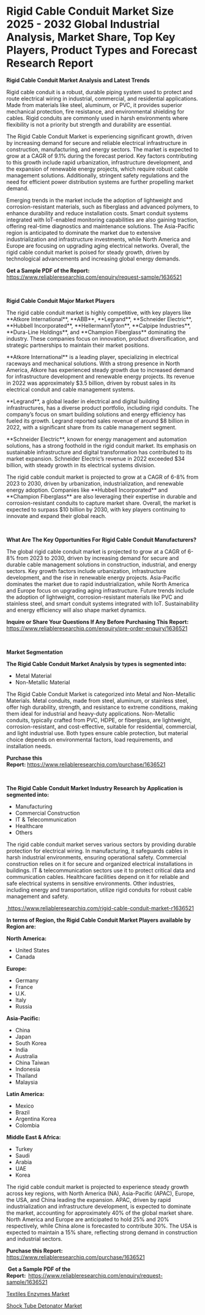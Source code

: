 <p><h1>Rigid Cable Conduit Market Size 2025 - 2032 Global Industrial Analysis, Market Share, Top Key Players, Product Types and Forecast Research Report</h1></p><p><strong>Rigid Cable Conduit Market Analysis and Latest Trends</strong></p>
<p><p>Rigid cable conduit is a robust, durable piping system used to protect and route electrical wiring in industrial, commercial, and residential applications. Made from materials like steel, aluminum, or PVC, it provides superior mechanical protection, fire resistance, and environmental shielding for cables. Rigid conduits are commonly used in harsh environments where flexibility is not a priority but strength and durability are essential.</p><p>The Rigid Cable Conduit Market is experiencing significant growth, driven by increasing demand for secure and reliable electrical infrastructure in construction, manufacturing, and energy sectors. The market is expected to grow at a CAGR of 9.1% during the forecast period. Key factors contributing to this growth include rapid urbanization, infrastructure development, and the expansion of renewable energy projects, which require robust cable management solutions. Additionally, stringent safety regulations and the need for efficient power distribution systems are further propelling market demand.</p><p>Emerging trends in the market include the adoption of lightweight and corrosion-resistant materials, such as fiberglass and advanced polymers, to enhance durability and reduce installation costs. Smart conduit systems integrated with IoT-enabled monitoring capabilities are also gaining traction, offering real-time diagnostics and maintenance solutions. The Asia-Pacific region is anticipated to dominate the market due to extensive industrialization and infrastructure investments, while North America and Europe are focusing on upgrading aging electrical networks. Overall, the rigid cable conduit market is poised for steady growth, driven by technological advancements and increasing global energy demands.</p></p>
<p><strong>Get a Sample PDF of the Report:&nbsp;</strong> <a href="https://www.reliableresearchiq.com/enquiry/request-sample/1636521?utm_campaign=1834&utm_medium=2&utm_source=Github&utm_content=ia&utm_term=25012025&utm_id=rigid-cable-conduit">https://www.reliableresearchiq.com/enquiry/request-sample/1636521</a></p>
<p>&nbsp;</p>
<p><strong>Rigid Cable Conduit Major Market Players</strong></p>
<p><p>The rigid cable conduit market is highly competitive, with key players like **Atkore International**, **ABB**, **Legrand**, **Schneider Electric**, **Hubbell Incorporated**, **HellermannTyton**, **Calpipe Industries**, **Dura-Line Holdings**, and **Champion Fiberglass** dominating the industry. These companies focus on innovation, product diversification, and strategic partnerships to maintain their market positions.</p><p>**Atkore International** is a leading player, specializing in electrical raceways and mechanical solutions. With a strong presence in North America, Atkore has experienced steady growth due to increased demand for infrastructure development and renewable energy projects. Its revenue in 2022 was approximately $3.5 billion, driven by robust sales in its electrical conduit and cable management systems.</p><p>**Legrand**, a global leader in electrical and digital building infrastructures, has a diverse product portfolio, including rigid conduits. The company’s focus on smart building solutions and energy efficiency has fueled its growth. Legrand reported sales revenue of around $8 billion in 2022, with a significant share from its cable management segment.</p><p>**Schneider Electric**, known for energy management and automation solutions, has a strong foothold in the rigid conduit market. Its emphasis on sustainable infrastructure and digital transformation has contributed to its market expansion. Schneider Electric’s revenue in 2022 exceeded $34 billion, with steady growth in its electrical systems division.</p><p>The rigid cable conduit market is projected to grow at a CAGR of 6-8% from 2023 to 2030, driven by urbanization, industrialization, and renewable energy adoption. Companies like **Hubbell Incorporated** and **Champion Fiberglass** are also leveraging their expertise in durable and corrosion-resistant conduits to capture market share. Overall, the market is expected to surpass $10 billion by 2030, with key players continuing to innovate and expand their global reach.</p></p>
<p>&nbsp;</p>
<p><strong>What Are The Key Opportunities For Rigid Cable Conduit Manufacturers?</strong></p>
<p><p>The global rigid cable conduit market is projected to grow at a CAGR of 6-8% from 2023 to 2030, driven by increasing demand for secure and durable cable management solutions in construction, industrial, and energy sectors. Key growth factors include urbanization, infrastructure development, and the rise in renewable energy projects. Asia-Pacific dominates the market due to rapid industrialization, while North America and Europe focus on upgrading aging infrastructure. Future trends include the adoption of lightweight, corrosion-resistant materials like PVC and stainless steel, and smart conduit systems integrated with IoT. Sustainability and energy efficiency will also shape market dynamics.</p></p>
<p><strong>Inquire or Share Your Questions If Any Before Purchasing This Report:</strong> <a href="https://www.reliableresearchiq.com/enquiry/pre-order-enquiry/1636521?utm_campaign=1834&utm_medium=2&utm_source=Github&utm_content=ia&utm_term=25012025&utm_id=rigid-cable-conduit">https://www.reliableresearchiq.com/enquiry/pre-order-enquiry/1636521</a></p>
<p>&nbsp;</p>
<p><strong>Market Segmentation</strong></p>
<p><strong>The Rigid Cable Conduit Market Analysis by types is segmented into:</strong></p>
<p><ul><li>Metal Material</li><li>Non-Metallic Material</li></ul></p>
<p><p>The Rigid Cable Conduit Market is categorized into Metal and Non-Metallic Materials. Metal conduits, made from steel, aluminum, or stainless steel, offer high durability, strength, and resistance to extreme conditions, making them ideal for industrial and heavy-duty applications. Non-Metallic conduits, typically crafted from PVC, HDPE, or fiberglass, are lightweight, corrosion-resistant, and cost-effective, suitable for residential, commercial, and light industrial use. Both types ensure cable protection, but material choice depends on environmental factors, load requirements, and installation needs.</p></p>
<p><strong>Purchase this Report:&nbsp;</strong><a href="https://www.reliableresearchiq.com/purchase/1636521?utm_campaign=1834&utm_medium=2&utm_source=Github&utm_content=ia&utm_term=25012025&utm_id=rigid-cable-conduit">https://www.reliableresearchiq.com/purchase/1636521</a></p>
<p>&nbsp;</p>
<p><strong>The Rigid Cable Conduit Market Industry Research by Application is segmented into:</strong></p>
<p><ul><li>Manufacturing</li><li>Commercial Construction</li><li>IT & Telecommunication</li><li>Healthcare</li><li>Others</li></ul></p>
<p><p>The rigid cable conduit market serves various sectors by providing durable protection for electrical wiring. In manufacturing, it safeguards cables in harsh industrial environments, ensuring operational safety. Commercial construction relies on it for secure and organized electrical installations in buildings. IT & telecommunication sectors use it to protect critical data and communication cables. Healthcare facilities depend on it for reliable and safe electrical systems in sensitive environments. Other industries, including energy and transportation, utilize rigid conduits for robust cable management and safety.</p></p>
<p><a href="https://www.reliableresearchiq.com/rigid-cable-conduit-market-r1636521?utm_campaign=1834&utm_medium=2&utm_source=Github&utm_content=ia&utm_term=25012025&utm_id=rigid-cable-conduit">&nbsp;https://www.reliableresearchiq.com/rigid-cable-conduit-market-r1636521</a></p>
<p><strong>In terms of Region, the Rigid Cable Conduit Market Players available by Region are:</strong></p>
<p>
    <p> <strong> North America: </strong>
        <ul>
            <li>United States</li>
            <li>Canada</li>
        </ul>
        </p> 
    <p> <strong> Europe: </strong>
        <ul>
            <li>Germany</li>
            <li>France</li>
            <li>U.K.</li>
            <li>Italy</li>
            <li>Russia</li>
        </ul>
        </p> 
    <p> <strong> Asia-Pacific: </strong>
        <ul>
            <li>China</li>
            <li>Japan</li>
            <li>South Korea</li>
            <li>India</li>
            <li>Australia</li>
            <li>China Taiwan</li>
            <li>Indonesia</li>
            <li>Thailand</li>
            <li>Malaysia</li>
        </ul>
        </p> 
    <p> <strong> Latin America: </strong>
        <ul>
            <li>Mexico</li>
            <li>Brazil</li>
            <li>Argentina Korea</li>
            <li>Colombia</li>
        </ul>
        </p> 
    <p> <strong> Middle East & Africa: </strong>
        <ul>
            <li>Turkey</li>
            <li>Saudi</li>
            <li>Arabia</li>
            <li>UAE</li>
            <li>Korea</li>
        </ul>
    </p>
    </p>
<p><p>The rigid cable conduit market is projected to experience steady growth across key regions, with North America (NA), Asia-Pacific (APAC), Europe, the USA, and China leading the expansion. APAC, driven by rapid industrialization and infrastructure development, is expected to dominate the market, accounting for approximately 40% of the global market share. North America and Europe are anticipated to hold 25% and 20% respectively, while China alone is forecasted to contribute 30%. The USA is expected to maintain a 15% share, reflecting strong demand in construction and industrial sectors.</p></p>
<p><strong>Purchase this Report: </strong><a href="https://www.reliableresearchiq.com/purchase/1636521?utm_campaign=1834&utm_medium=2&utm_source=Github&utm_content=ia&utm_term=25012025&utm_id=rigid-cable-conduit">https://www.reliableresearchiq.com/purchase/1636521</a></p>
<p>&nbsp;<strong>Get a Sample PDF of the Report:&nbsp;&nbsp;</strong><a href="https://www.reliableresearchiq.com/enquiry/request-sample/1636521?utm_campaign=1834&utm_medium=2&utm_source=Github&utm_content=ia&utm_term=25012025&utm_id=rigid-cable-conduit">https://www.reliableresearchiq.com/enquiry/request-sample/1636521</a></p>
<p><strong></strong></p>
<p><p><a href="https://github.com/lynlynyusay/Market-Research-Report-List-1/blob/main/textiles-enzymes-market.md?utm_campaign=1834&utm_medium=2&utm_source=Github&utm_content=ia&utm_term=25012025&utm_id=rigid-cable-conduit">Textiles Enzymes Market</a></p><p><a href="https://github.com/namvartiffer/Market-Research-Report-List-1/blob/main/shock-tube-detonator-market.md?utm_campaign=1834&utm_medium=2&utm_source=Github&utm_content=ia&utm_term=25012025&utm_id=rigid-cable-conduit">Shock Tube Detonator Market</a></p></p>